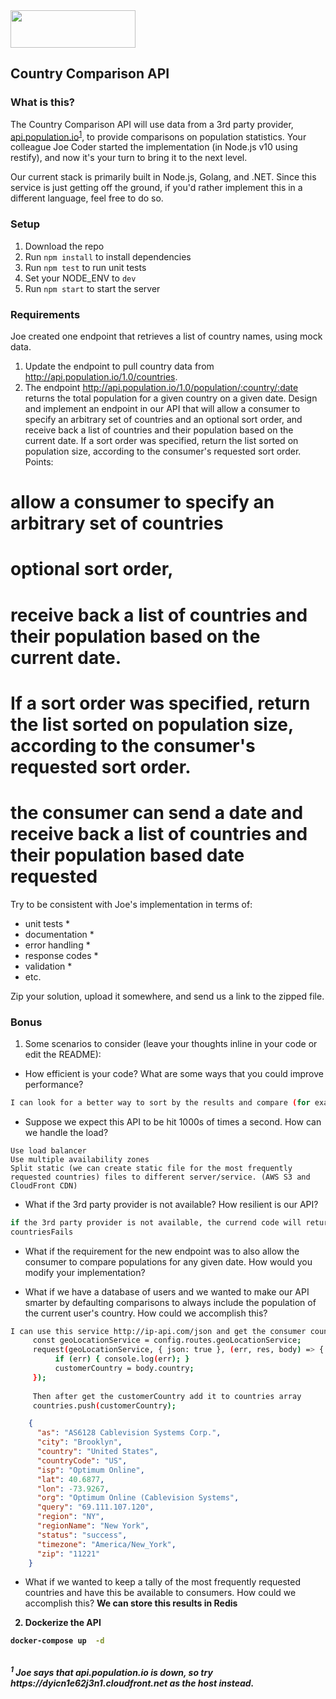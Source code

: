 <img src="atom.png"  width="200" height="60">

## Country Comparison API

### What is this?

The Country Comparison API will use data from a 3rd party provider, [api.population.io](http://api.population.io)<sup>[1](#footnote1)</sup>, to provide comparisons on population statistics.  Your colleague Joe Coder started the implementation (in Node.js v10 using restify), and now it's your turn to bring it to the next level.  

Our current stack is primarily built in Node.js, Golang, and .NET.  Since this service is just getting off the ground, if you'd rather implement this in a different language, feel free to do so.

### Setup

1. Download the repo
2. Run `npm install` to install dependencies
3. Run `npm test` to run unit tests
4. Set your NODE_ENV to `dev`
5. Run `npm start` to start the server

### Requirements

Joe created one endpoint that retrieves a list of country names, using mock data.

1. Update the endpoint to pull country data from http://api.population.io/1.0/countries.
2. The endpoint http://api.population.io/1.0/population/:country/:date returns the total population for a given country on a given date.  Design and implement an endpoint in our API that will allow a consumer to specify an arbitrary set of countries and an optional sort order, and receive back a list of countries and their population based on the current date.  If a sort order was specified, return the list sorted on population size, according to the consumer's requested sort order.
Points:
  # allow a consumer to specify an arbitrary set of countries
  # optional sort order, 
  # receive back a list of countries and their population based on the current date.  
  # If a sort order was specified, return the list sorted on population size, according to the consumer's requested sort order.
  
  # the consumer can send a date and receive back a list of countries and their population based date requested


Try to be consistent with Joe's implementation in terms of:
* unit tests *
* documentation * 
* error handling *
* response codes *
* validation *
* etc.

Zip your solution, upload it somewhere, and send us a link to the zipped file.

### Bonus
1. Some scenarios to consider (leave your thoughts inline in your code or edit the README):
  * How efficient is your code?  What are some ways that you could improve performance?
  ```bash
  I can look for a better way to sort by the results and compare (for example).  
  ```
  * Suppose we expect this API to be hit 1000s of times a second.  How can we handle the load?
  ```
  Use load balancer
  Use multiple availability zones
  Split static (we can create static file for the most frequently requested countries) files to different server/service. (AWS S3 and CloudFront CDN)
  ```
  
  * What if the 3rd party provider is not available?  How resilient is our API?
  ```bash
  if the 3rd party provider is not available, the currend code will return a proper message and the countries in 
  countriesFails
  ```
  * What if the requirement for the new endpoint was to also allow the consumer to compare populations for any given date.  How would you modify your implementation?

  * What if we have a database of users and we wanted to make our API smarter by defaulting comparisons to always include the population of the current user's country.  How could we accomplish this?
  ```bash
  I can use this service http://ip-api.com/json and get the consumer country based on the IP
       const geoLocationService = config.routes.geoLocationService;
       request(geoLocationService, { json: true }, (err, res, body) => {
            if (err) { console.log(err); }
            customerCountry = body.country;
       });
       
       Then after get the customerCountry add it to countries array
       countries.push(customerCountry);

  ```
  ```json
      {
        "as": "AS6128 Cablevision Systems Corp.",
        "city": "Brooklyn",
        "country": "United States",
        "countryCode": "US",
        "isp": "Optimum Online",
        "lat": 40.6877,
        "lon": -73.9267,
        "org": "Optimum Online (Cablevision Systems",
        "query": "69.111.107.120",
        "region": "NY",
        "regionName": "New York",
        "status": "success",
        "timezone": "America/New_York",
        "zip": "11221"
      }

  ```
  * What if we wanted to keep a tally of the most frequently requested countries and have this be available to consumers.  How could we accomplish this? 
  <B>We can store this results in Redis <B>

2. Dockerize the API

```bash
docker-compose up  -d
```

<br>
<i><a name="footnote1"><sup>1</sup></a> Joe says that api.population.io is down, so try https://dyicn1e62j3n1.cloudfront.net as the host instead.<i>
